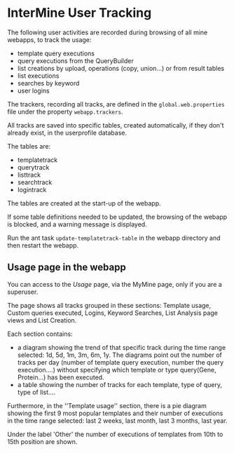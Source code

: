 # InterMine User Tracking

The following user activities are recorded during browsing of all mine webapps, to track the usage:

* template query executions
* query executions from the QueryBuilder
* list creations by upload, operations \(copy, union...\) or from result tables
* list executions
* searches by keyword
* user logins

The trackers, recording all tracks, are defined in the `global.web.properties` file under the property `webapp.trackers`.

All tracks are saved into specific tables, created automatically, if they don't already exist, in the userprofile database.

The tables are:

* templatetrack
* querytrack
* listtrack
* searchtrack
* logintrack

The tables are created at the start-up of the webapp.

If some table definitions needed to be updated, the browsing of the webapp is blocked, and a warning message is displayed.

Run the ant task `update-templatetrack-table` in the webapp directory and then restart the webapp.

## Usage page in the webapp

You can access to the _Usage_ page, via the MyMine page, only if you are a superuser.

The page shows all tracks grouped in these sections: Template usage, Custom queries executed, Logins, Keyword Searches, List Analysis page views and List Creation.

Each section contains:

* a diagram showing the trend of that specific track during the time range selected: 1d, 5d, 1m, 3m, 6m, 1y. The diagrams point out the number of tracks per day \(number of template query execution, number the query execution....\) without specifying which template or type query\(Gene, Protein...\) has been executed.
* a table showing the number of tracks for each template, type of query, type of list....

Furthermore, in the ''Template usage'' section, there is a pie diagram showing the first 9 most popular templates and their number of executions in the time range selected: last 2 weeks, last month, last 3 months, last year.

Under the label 'Other' the number of executions of templates from 10th to 15th position are shown.
